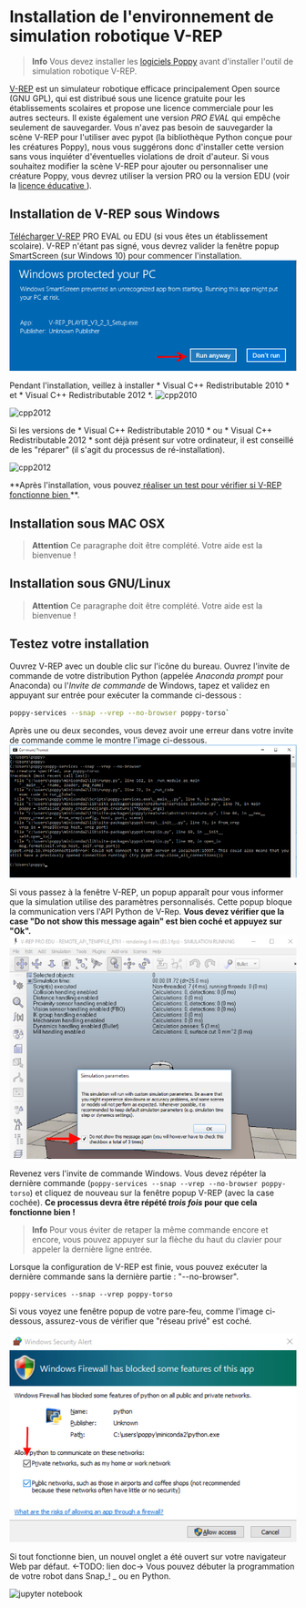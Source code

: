 # Installation de l'environnement de simulation robotique V-REP

> **Info** Vous devez installer les [logiciels Poppy](install-poppy-softwares.md) avant d'installer l'outil de simulation robotique V-REP.

[V-REP](http://www.coppeliarobotics.com) est un simulateur robotique efficace principalement Open source (GNU GPL), qui est distribué sous une licence gratuite pour les établissements scolaires et propose une licence commerciale pour les autres secteurs. Il existe également une version *PRO EVAL* qui empêche seulement de sauvegarder. Vous n'avez pas besoin de sauvegarder la scène V-REP pour l'utiliser avec pypot (la bibliothèque Python conçue pour les créatures Poppy), nous vous suggérons donc d'installer cette version sans vous inquiéter d'éventuelles violations de droit d'auteur. Si vous souhaitez modifier la scène V-REP pour ajouter ou personnaliser une créature Poppy, vous devrez utiliser la version PRO ou la version EDU (voir la [ licence éducative ](http://www.coppeliarobotics.com/licensing-plugin-edu.html)).

## Installation de V-REP sous Windows

[Télécharger V-REP](http://www.coppeliarobotics.com/downloads.html) PRO EVAL ou EDU (si vous êtes un établissement scolaire). V-REP n'étant pas signé, vous devrez valider la fenêtre popup SmartScreen (sur Windows 10) pour commencer l'installation. ![VREP_smartscreen](../img/vrep/vrep2.png)

Pendant l'installation, veillez à installer * Visual C++ Redistributable 2010 * et * Visual C++ Redistributable 2012 *. ![cpp2010](../img/vrep/lucvincent/luc_vincent-056.png)

![cpp2012](../img/vrep/lucvincent/luc_vincent-059.png)

Si les versions de * Visual C++ Redistributable 2010 * ou * Visual C++ Redistributable 2012 * sont déjà présent sur votre ordinateur, il est conseillé de les "réparer" (il s'agit du processus de ré-installation).

![cpp2012](../img/vrep/lucvincent/luc_vincent-060.png)

**Après l'installation, vous pouvez[ réaliser un test pour vérifier si V-REP fonctionne bien ](#test-your-installation) **.

## Installation sous MAC OSX

<!-- TODO -->

> **Attention** Ce paragraphe doit être complété. Votre aide est la bienvenue !

## Installation sous GNU/Linux

<!-- TODO -->

> **Attention** Ce paragraphe doit être complété. Votre aide est la bienvenue !

## Testez votre installation

Ouvrez V-REP avec un double clic sur l'icône du bureau. Ouvrez l'invite de commande de votre distribution Python (appelée *Anaconda prompt* pour Anaconda) ou l'*Invite de commande* de Windows, tapez et validez en appuyant sur entrée pour exécuter la commande ci-dessous :

```bash
poppy-services --snap --vrep --no-browser poppy-torso`
```

Après une ou deux secondes, vous devez avoir une erreur dans votre invite de commande comme le montre l'image ci-dessous. ![VREP_terminal](../img/vrep/vrep3_1.png)

Si vous passez à la fenêtre V-REP, un popup apparaît pour vous informer que la simulation utilise des paramètres personnalisés. Cette popup bloque la communication vers l'API Python de V-Rep. **Vous devez vérifier que la case "Do not show this message again" est bien coché et appuyez sur "Ok".** ![VREP_checkbox](../img/vrep/vrep3_2.png)

Revenez vers l'invite de commande Windows. Vous devez répéter la dernière commande (`poppy-services --snap --vrep --no-browser poppy-torso`) et cliquez de nouveau sur la fenêtre popup V-REP (avec la case cochée). **Ce processus devra être répété *trois fois* pour que cela fonctionne bien !**

> **Info** Pour vous éviter de retaper la même commande encore et encore, vous pouvez appuyer sur la flèche du haut du clavier pour appeler la dernière ligne entrée.

Lorsque la configuration de V-REP est finie, vous pouvez exécuter la dernière commande sans la dernière partie : "--no-browser".

    poppy-services --snap --vrep poppy-torso
    

Si vous voyez une fenêtre popup de votre pare-feu, comme l'image ci-dessous, assurez-vous de vérifier que "réseau privé" est coché.

![pare-feu](../img/vrep/vrep4.png)

Si tout fonctionne bien, un nouvel onglet a été ouvert sur votre navigateur Web par défaut. <-TODO: lien doc-> Vous pouvez débuter la programmation de votre robot dans Snap_! _ ou en Python.

![jupyter notebook](../img/vrep/lucvincent/luc_vincent-070.jpg)